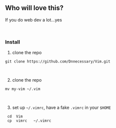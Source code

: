 ## Who will love this?
If you do web dev a lot...yes

</br>

### Install
1. clone the repo
```
git clone https://github.com/Dnnecessary/Vim.git
```
</br>

2. clone the repo
```
mv my-vim ~/.vim
```
</br>

3. set up `~/.vimrc`, have a fake `.vimrc` in your `$HOME`
```
 cd  Vim
 cp  vimrc   ~/.vimrc
```
